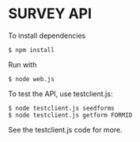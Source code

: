SURVEY API
==========

To install dependencies

    $ npm install

Run with

    $ node web.js

To test the API, use testclient.js:

    $ node testclient.js seedforms
    $ node testclient.js getform FORMID

See the testclient.js code for more.
